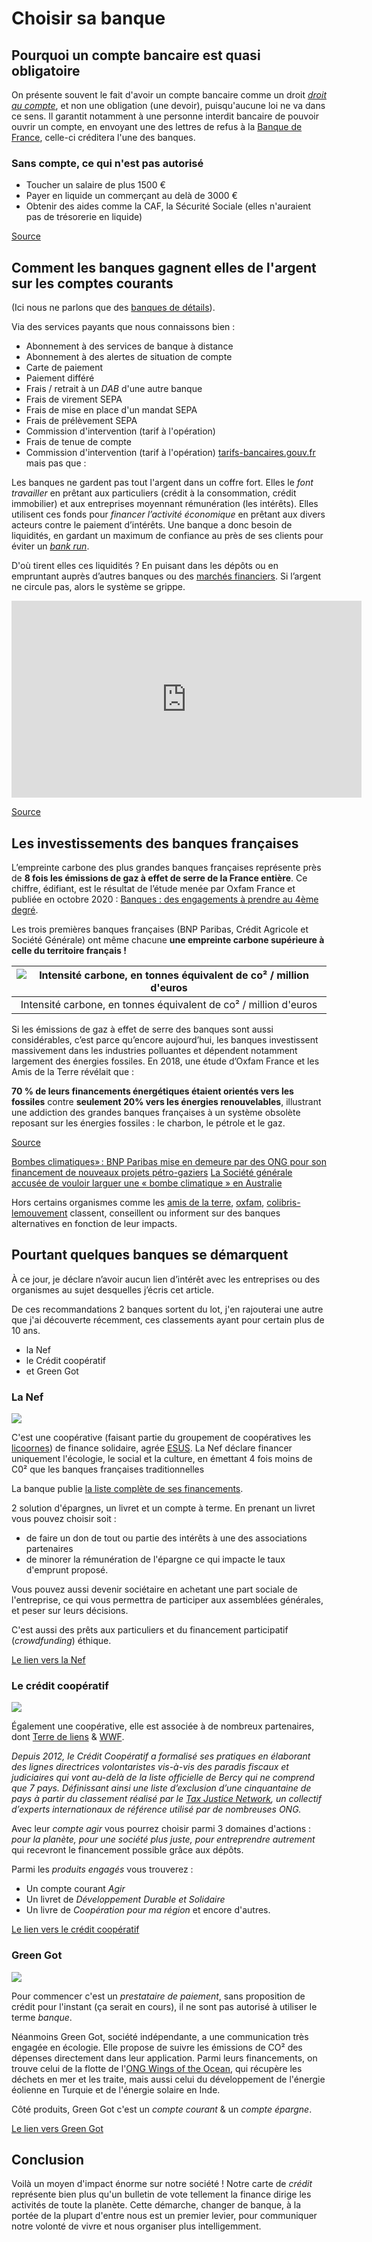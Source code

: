 # Choisir sa banque

## Pourquoi un compte bancaire est quasi obligatoire
On présente souvent le fait d'avoir un compte bancaire comme un droit *[droit au compte](https://www.service-public.fr/particuliers/actualites/A15560)*,
et non une obligation (une devoir), puisqu'aucune loi ne va dans ce sens.
Il garantit notamment à une personne interdit bancaire de pouvoir ouvrir un compte,
en envoyant une des lettres de refus à la [Banque de France](https://fr.wikipedia.org/wiki/Banque_de_France), celle-ci créditera l'une des banques.

### Sans compte, ce qui n'est pas autorisé

- Toucher un salaire de plus 1500 €
- Payer en liquide un commerçant au delà de 3000 €
- Obtenir des aides comme la CAF, la Sécurité Sociale (elles n'auraient pas de trésorerie en liquide)

[Source](https://www.capitaine-banque.com/actualite-banque/posseder-un-compte-bancaire-est-il-obligatoire/)

## Comment les banques gagnent elles de l'argent sur les comptes courants

(Ici nous ne parlons que des [banques de détails](https://fr.wikipedia.org/wiki/Banque_de_d%C3%A9tail)).

Via des services payants que nous connaissons bien :
- Abonnement à des services de banque à distance
- Abonnement à des alertes de situation de compte
- Carte de paiement
- Paiement différé
- Frais / retrait à un *DAB* d'une autre banque
- Frais de virement SEPA
- Frais de mise en place d'un mandat SEPA
- Frais de prélèvement SEPA
- Commission d'intervention (tarif à l'opération)
- Frais de tenue de compte
- Commission d'intervention (tarif à l'opération)
[tarifs-bancaires.gouv.fr](https://www.tarifs-bancaires.gouv.fr/)
mais pas que :

Les banques ne gardent pas tout l'argent dans un coffre fort.
Elles le *font travailler* en prêtant aux particuliers (crédit à la consommation, crédit immobilier) et aux entreprises moyennant rémunération (les intérêts).
Elles utilisent ces fonds pour *financer l’activité économique* en prêtant aux divers acteurs contre le paiement d’intérêts.
Une banque a donc besoin de liquidités, en gardant un maximum de confiance au près de ses clients pour éviter un *[bank run](https://fr.wikipedia.org/wiki/Panique_bancaire)*.

D'où tirent elles ces liquidités ? En puisant dans les dépôts ou en empruntant auprès d’autres banques ou des [marchés financiers](https://fr.wikipedia.org/wiki/March%C3%A9_financier).
Si l’argent ne circule pas, alors le système se grippe.

<div class="iframe-container">
  <iframe
    width="560"
    height="315"
    src="https://www.youtube.com/embed/NKYBz-E_g9U"
    title="Le double visage de l'argent - Heu?reka #7"
    frameborder="0"
    allow="accelerometer; autoplay; clipboard-write; encrypted-media; gyroscope; picture-in-picture"
    allowfullscreen>
  </iframe>
</div>

[Source](https://www.comparateurbanque.com/guides/que-devient-notre-argent-une-fois-que-nous-le-mettons-sur-notre-compte-en-banque/)

## Les investissements des banques françaises

L’empreinte carbone des plus grandes banques françaises représente près de **8 fois les émissions de gaz à effet de serre de la France entière**.
Ce chiffre, édifiant, est le résultat de l’étude menée par Oxfam France et publiée en octobre 2020 :
[Banques : des engagements à prendre au 4ème degré](https://www.oxfamfrance.org/rapports/banques-des-engagements-climat-a-prendre-au-4eme-degre/).

Les trois premières banques françaises (BNP Paribas, Crédit Agricole et Société Générale)
ont même chacune **une empreinte carbone supérieure à celle du territoire français !**

|![Intensité carbone, en tonnes équivalent de co² / million d'euros](https://raw.githubusercontent.com/at-github/citoyenentransition-content/master/img/Intensit%C3%A9%20carbone%20en%20tonnes%20%C3%A9quivalent%20de%20co2%20par%20million%20deuros.png)|
|:--:|
|Intensité carbone, en tonnes équivalent de co² / million d'euros|

Si les émissions de gaz à effet de serre des banques sont aussi considérables,
c’est parce qu’encore aujourd’hui, les banques investissent massivement dans les industries polluantes et dépendent notamment largement des énergies fossiles.
En 2018, une étude d’Oxfam France et les Amis de la Terre révélait que :

**70 % de leurs financements énergétiques étaient orientés vers les fossiles**
contre **seulement 20% vers les énergies renouvelables**, illustrant une addiction des grandes banques françaises à un système obsolète reposant sur les énergies fossiles :
le charbon, le pétrole et le gaz.

[Source](https://www.oxfamfrance.org/climat-et-energie/impact-banques-climat/)

[Bombes climatiques» : BNP Paribas mise en demeure par des ONG pour son financement de nouveaux projets pétro-gaziers](https://www.liberation.fr/environnement/ong-bnp-paribas-mise-en-demeure-pour-son-financement-de-nouveaux-projets-petro-gaziers-20221026_PAZ5V5JX7VDGLKNEET5UHANRQ4/)
[La Société générale accusée de vouloir larguer une « bombe climatique » en Australie](https://multinationales.org/fr/actualites/la-societe-generale-accusee-de-vouloir-larguer-une-bombe-climatique-en)

Hors certains organismes comme les [amis de la terre](https://www.amisdelaterre.org/wp-content/uploads/2015/06/20150603-guidebanque2014.pdf), [oxfam](https://www.oxfamfrance.org/wp-content/uploads/2019/06/NotationBanquesF_climat_5juin2019.pdf), [colibris-lemouvement](https://www.colibris-lemouvement.org/passer-a-laction/agir-quotidien/changer-banque) classent, conseillent ou informent sur des banques alternatives en fonction de leur impacts.

## Pourtant quelques banques se démarquent

À ce jour, je déclare n’avoir aucun lien d’intérêt avec les entreprises ou des organismes au sujet desquelles j’écris cet article.

De ces recommandations 2 banques sortent du lot,
j'en rajouterai une autre que j'ai découverte récemment,
ces classements ayant pour certain plus de 10 ans.

- la Nef
- le Crédit coopératif
- et Green Got

### La Nef

<img src="https://upload.wikimedia.org/wikipedia/fr/thumb/a/a3/Logo-La_Nef_2021.svg/1920px-Logo-La_Nef_2021.svg.png?20211101224955" class="small-banner" />

C'est une coopérative (faisant partie du groupement de coopératives les [licoornes](https://www.licoornes.coop/))
de finance solidaire, agrée [ESUS](https://www.economie.gouv.fr/entreprises/agrement-entreprise-solidaire-utilite-sociale-ess).
La Nef déclare financer uniquement l'écologie, le social et la culture,
en émettant 4 fois moins de C0² que les banques françaises traditionnelles

La banque publie [la liste complète de ses financements](https://www.lanef.com/qui-sommes-nous/la-transparence-des-financements/).

2 solution d'épargnes, un livret et un compte à terme.
En prenant un livret vous pouvez choisir soit :
- de faire un don de tout ou partie des intérêts à une des associations partenaires
- de minorer la rémunération de l'épargne ce qui impacte le taux d'emprunt proposé.

Vous pouvez aussi devenir sociétaire en achetant une part sociale de l'entreprise,
ce qui vous permettra de participer aux assemblées générales, et peser sur leurs décisions.

C'est aussi des prêts aux particuliers et du financement participatif (*crowdfunding*) éthique.

[Le lien vers la Nef](https://www.lanef.com/)

### Le crédit coopératif

<img src="https://upload.wikimedia.org/wikipedia/fr/thumb/2/2e/Logo_Cr%C3%A9dit_Coop%C3%A9ratif.svg/1920px-Logo_Cr%C3%A9dit_Coop%C3%A9ratif.svg.png?20110411193919" class="small-banner"/>

Également une coopérative, elle est associée à de nombreux partenaires, dont [Terre de liens](https://terredeliens.org/) & [WWF](https://www.wwf.fr/).

*Depuis 2012, le Crédit Coopératif a formalisé ses pratiques en élaborant des lignes directrices volontaristes vis-à-vis des paradis fiscaux et judiciaires qui vont au-delà de la liste officielle de Bercy qui ne comprend que 7 pays. Définissant ainsi une liste d’exclusion d’une cinquantaine de pays à partir du classement réalisé par le [Tax Justice Network](https://taxjustice.net/), un collectif d’experts internationaux de référence utilisé par de nombreuses ONG.*

Avec leur *compte agir* vous pourrez choisir parmi 3 domaines d'actions :
*pour la planète, pour une société plus juste, pour entreprendre autrement*
qui recevront le financement possible grâce aux dépôts.

Parmi les *produits engagés* vous trouverez :
- Un compte courant *Agir*
- Un livret de *Développement Durable et Solidaire*
- Un livre de *Coopération pour ma région*
et encore d'autres.

[Le lien vers le crédit coopératif](https://www.credit-cooperatif.coop/)

### Green Got

<img src="https://www.aera.vc/wp-content/uploads/2022/08/Green-Got_Logo_dgreen-e1661805299888.png" class="small-banner"/>

Pour commencer c'est un *prestataire de paiement*, sans proposition de crédit pour l'instant (ça serait en cours), il ne sont pas autorisé à utiliser le terme *banque*.

Néanmoins Green Got, société indépendante, a une communication très engagée en écologie.
Elle propose de suivre les émissions de CO² des dépenses directement dans leur application.
Parmi leurs financements, on trouve celui de la flotte de l'[ONG Wings of the Ocean](https://www.groupe-sos.org/structure/wings-of-the-ocean/),
qui récupère les déchets en mer et les traite,
mais aussi celui du développement de l'énergie éolienne en Turquie et de l'énergie solaire en Inde.


Côté produits, Green Got c'est un *compte courant* & un *compte épargne*.

[Le lien vers Green Got](https://green-got.com/)

## Conclusion

Voilà un moyen d'impact énorme sur notre société !
Notre carte de *crédit* représente bien plus qu'un bulletin de vote tellement la finance dirige les activités de toute la planète.
Cette démarche, changer de banque, à la portée de la plupart d'entre nous est un premier levier,
pour communiquer notre volonté de vivre et nous organiser plus intelligemment.
